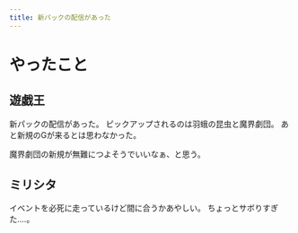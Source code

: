 ```yaml
---
title: 新パックの配信があった
---
```


# やったこと

## 遊戯王

新パックの配信があった。
ピックアップされるのは羽蛾の昆虫と魔界劇団。
あと新規のGが来るとは思わなかった。

魔界劇団の新規が無難につよそうでいいなぁ、と思う。

## ミリシタ

イベントを必死に走っているけど間に合うかあやしい。
ちょっとサボりすぎた‥‥。
